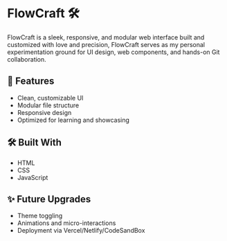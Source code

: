 # FlowCraft 🛠️

FlowCraft is a sleek, responsive, and modular web interface built and customized with love and precision, FlowCraft serves as my personal experimentation ground for UI design, web components, and hands-on Git collaboration.

## 🚀 Features
- Clean, customizable UI
- Modular file structure
- Responsive design
- Optimized for learning and showcasing

## 🛠️ Built With
- HTML
- CSS
- JavaScript

## ✨ Future Upgrades
- Theme toggling
- Animations and micro-interactions
- Deployment via Vercel/Netlify/CodeSandBox
